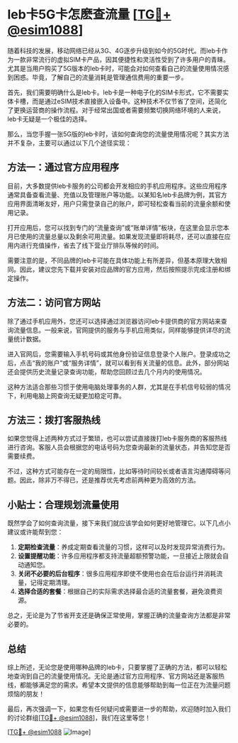 # leb卡5G卡怎麽查流量 [[TG💪+ @esim1088](https://t.me/s/esim1088)]

随着科技的发展，移动网络已经从3G、4G逐步升级到如今的5G时代。而leb卡作为一款非常流行的虚拟SIM卡产品，因其便捷性和灵活性受到了许多用户的青睐。尤其是当用户购买了5G版本的leb卡时，可能会对如何查看自己的流量使用情况感到困惑。毕竟，了解自己的流量消耗是管理通信费用的重要一步。

首先，我们需要明确什么是leb卡。leb卡是一种电子化的SIM卡形式，它不需要实体卡槽，而是通过eSIM技术直接嵌入设备中。这种技术不仅节省了空间，还简化了更换运营商的操作流程。对于经常出国或者需要频繁切换网络环境的人来说，leb卡无疑是一个极佳的选择。

那么，当您手握一张5G版的leb卡时，该如何查询您的流量使用情况呢？其实方法并不复杂，主要可以通过以下几个途径实现：

## 方法一：通过官方应用程序

目前，大多数提供leb卡服务的公司都会开发相应的手机应用程序。这些应用程序通常具备查看流量、充值以及管理账户等功能。以某知名leb卡品牌为例，其官方应用界面清晰友好，用户只需登录自己的账户，即可轻松查看当前的流量余额和使用记录。

打开应用后，您可以找到专门的“流量查询”或“账单详情”板块，在这里会显示您本月已使用的流量总量以及剩余可用流量。如果发现流量即将耗尽，还可以直接在应用内进行充值操作，省去了线下营业厅排队等候的时间。

需要注意的是，不同品牌的leb卡可能在具体功能上有所差异，但基本原理大致相同。因此，建议您先下载并安装对应品牌的官方应用，然后按照提示完成注册和绑定操作。

## 方法二：访问官方网站

除了通过手机应用外，您还可以选择通过浏览器访问leb卡提供商的官方网站来查询流量信息。一般来说，官网提供的服务与手机应用类似，同样能够提供详尽的流量统计数据。

进入官网后，您需要输入手机号码或其他身份验证信息登录个人账户。登录成功之后，点击“我的账户”或“服务详情”，就可以看到有关流量的信息。此外，部分网站还会提供历史流量记录查询功能，帮助您回顾过去几个月内的使用情况。

这种方法适合那些习惯于使用电脑处理事务的人群，尤其是在手机信号较弱的情况下，利用电脑上网查询无疑更加稳定可靠。

## 方法三：拨打客服热线

如果您觉得上述两种方式过于繁琐，也可以尝试直接拨打leb卡服务商的客服热线进行咨询。客服人员会根据您的电话号码为您查询最新的流量状态，并告知您是否需要续费。

不过，这种方式可能存在一定的局限性，比如等待时间较长或者语言沟通障碍等问题。因此，除非万不得已，还是推荐优先考虑前两种更为高效的方法。

## 小贴士：合理规划流量使用

既然学会了如何查询流量，接下来我们就应该学会如何更好地管理它。以下几点小建议或许能帮到您：

1. **定期检查流量**：养成定期查看流量的习惯，这样可以及时发现异常消费行为。
2. **设置提醒功能**：许多应用程序都支持流量超额预警功能，一旦接近上限就会自动通知您。
3. **关闭不必要的后台程序**：很多应用程序即使不使用也会在后台运行并消耗流量，记得定期清理。
4. **选择合适的套餐**：根据自己的实际需求选择最合适的流量套餐，避免浪费资源。

总之，无论是为了节省开支还是确保正常使用，掌握正确的流量查询方法都是非常必要的。

## 总结

综上所述，无论您是使用哪种品牌的leb卡，只要掌握了正确的方法，都可以轻松地查询到自己的流量使用情况。无论是通过官方应用程序、官方网站还是客服热线，都能够满足您的需求。希望本文提供的信息能够帮助到每一位正在为流量问题烦恼的朋友！

最后，再次强调一下，如果您有任何疑问或需要进一步的帮助，欢迎随时加入我们的讨论群组[[TG💪+ @esim1088](https://t.me/s/esim1088)]，我们在这里等您！

[[TG💪+ @esim1088](https://t.me/s/esim1088) ![Image](https://i.postimg.cc/4NQfJmqS/Snipaste-2025-05-13-00-14-12.png)]